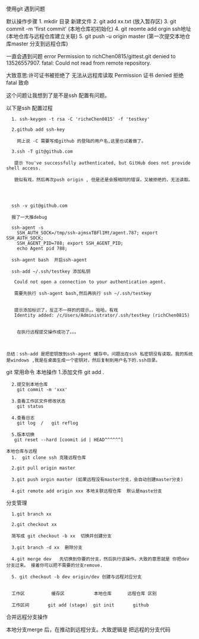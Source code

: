  使用git 遇到问题
 
  默认操作步骤
	  1. mkdir 目录 新建文件
	  2. git add xx.txt (放入暂存区)
	  3. git commit -m 'first commit' (本地仓库初初始化)
	  4. git reomte add orgin ssh地址 (本地仓库与远程仓库建立关联)
	  5. git push -u origin master (第一次提交本地仓库master 分支到远程仓库)


  一直会遇到问题
   error Permission to richChen0815/gittest.git denied to 13526557907.
   fatal: Could not read from remote repository.
   
   大致意思:许可证书被拒绝了 无法从远程库读取  Permission 证书 denied 拒绝  fatal 致命
	 
   这个问题让我想到了是不是ssh 配置有问题。
   
  以下是ssh 配置过程
   
	  1. ssh-keygen -t rsa -C 'richeChen0815' -f 'testkey'
	   
	  2.github add ssh-key 
	   
		网上说 -C 需要写成github 的登陆的用户名,这里也试着做了。
	 
	  3.ssh -T git@github.com
	   
	   提示 You've successfully authenticated, but GitHub does not provide shell access.
	   
	   貌似有戏，然后再次push origin , 但是还是会报相同的错误，又被拒绝的，无法读取。
	   
	   
	   
	   
	  ssh -v git@github.com
	  
	  报了一大推debug
	  
	  ssh-agent -s 
		SSH_AUTH_SOCK=/tmp/ssh-ajmsxTBFl1Mt/agent.787; export SSH_AUTH_SOCK;
		SSH_AGENT_PID=788; export SSH_AGENT_PID;
		echo Agent pid 788;

	  ssh-agent bash  开启ssh-agent

	  ssh-add ~/.ssh/testkey 添加私钥
	  
	   Could not open a connection to your authentication agent.
	   
	   需要先执行 ssh-agent bash,然后再执行 ssh ~/.ssh/testkey

	  
	   提示添加标识了，反正不一样的的提示。。哈哈，有戏
	   Identity added: /c/Users/Administrator/.ssh/testkey (richChen0815)
	
	
		在执行远程提交操作成功了。。。
		
		
		
	总结：ssh-add 是把密钥放到ssh-agent 缓存中。问题出在ssh 私密钥没有读取。我的系统是windows ,我是在桌面生成一个密钥对，然后复制到用户名下的.ssh目录。
	  



git 常用命令
   本地操作
      1.添加文件
        git add .  

      2.提交到本地仓库
        git commit -m 'xxx'

      3.查看工作区文件修改状态
        git status

      4.查看日志
        git log  /   git reflog

      5.版本切换
       git reset --hard [coomit id | HEAD^^^^^^]
       
    本地仓库与远程
      1.  git clone ssh 克隆远程仓库 
              
      2.git pull origin master
     
      3.git push orgin master (如果远程没有master分支，会自动创建master分支)
      
      4.git remote add origin xxx 本地关联远程仓库  默认是maste分支
      
   
   分支管理
   
      1.git branch xx
      
      2.git checkout xx
      
      简写成 git checkout -b xx  切换并创建分支
      
      3.git branch -d xx  删除分支
      
      4.git merge dev   先切换到你要的分支，然后执行该操作。大致的意思就是 你把dev 分支过来。 接着你可以把不需要的分支remove.

      5. git checkout -b dev origin/dev 创建与远程对应分支
     
      
      工作区          缓存区           本地仓库      远程仓库 区别
   
      工作区间       git add (stage)  git init       github
   
   
   合并远程分支操作
   
   本地分支merge 后，在推动到远程分支。大致逻辑是 把远程的分支代码
   
   
   
     
     
    
     
   
	
	
	   
	 
	
   
   
   
   
   

